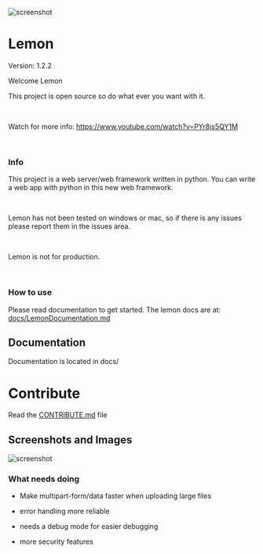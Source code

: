 ![screenshot](https://raw.githubusercontent.com/InsaneMiner/Lemon/main/docs/images/Lemon(1).png)

# Lemon
Version: 1.2.2
  
  
  
  
  
  

Welcome Lemon<br>

This project is open source so do what ever you want with it.

<br>

Watch for more info: https://www.youtube.com/watch?v=PYr8js5QY1M

<br>

### Info

This project is a web server/web framework written in python. You can write a web app with python in this new web framework.

<br>

Lemon has not been tested on windows or mac, so if there is any issues please report them in the issues area.

<br>

Lemon is not for production.

<br>

### How to use

Please read documentation to get started. The lemon docs are at: [docs/LemonDocumentation.md](docs/LemonDocumentation.md)

## Documentation

Documentation is located in docs/

# Contribute

Read the [CONTRIBUTE.md](CONTRIBUTE.md) file

  

## Screenshots and Images

![screenshot](https://raw.githubusercontent.com/InsaneMiner/Lemon/main/docs/images/screenshots/Screenshot%20from%202021-01-25%2015-26-35.png)

  

### What needs doing

- Make multipart-form/data faster when uploading large files

- error handling more reliable

- needs a debug mode for easier debugging

- more security features